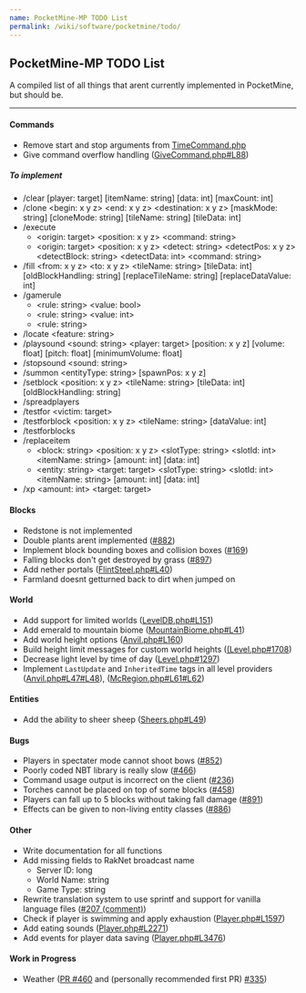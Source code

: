 ```yaml
---
name: PocketMine-MP TODO List
permalink: /wiki/software/pocketmine/todo/
---
```

## PocketMine-MP TODO List
A compiled list of all things that arent currently implemented in PocketMine, but should be.  

---

#### Commands
 * Remove start and stop arguments from [TimeCommand.php](https://github.com/pmmp/PocketMine-MP/blob/api3/blocks/src/pocketmine/command/defaults/TimeCommand.php#L49#L74)
 * Give command overflow handling ([GiveCommand.php#L88](https://github.com/pmmp/PocketMine-MP/blob/api3/blocks/src/pocketmine/command/defaults/GiveCommand.php#L88))
 
##### To implement
 * /clear [player: target] [itemName: string] [data: int] [maxCount: int]
 * /clone \<begin: x y z> \<end: x y z> \<destination: x y z> [maskMode: string] [cloneMode: string] [tileName: string] [tileData: int]
 * /execute 
   * \<origin: target> \<position: x y z> \<command: string>
   * \<origin: target> \<position: x y z> \<detect: string> \<detectPos: x y z> \<detectBlock: string> \<detectData: int> \<command: string>
 * /fill \<from: x y z> \<to: x y z> \<tileName: string> [tileData: int] [oldBlockHandling: string] [replaceTileName: string] [replaceDataValue: int]
 * /gamerule 
   * \<rule: string> \<value: bool>
   * \<rule: string> \<value: int>
   * \<rule: string>
 * /locate \<feature: string>
 * /playsound \<sound: string> \<player: target> [position: x y z] [volume: float] [pitch: float] [minimumVolume: float]
 * /stopsound \<sound: string>
 * /summon \<entityType: string> [spawnPos: x y z]
 * /setblock \<position: x y z> \<tileName: string> [tileData: int] [oldBlockHandling: string]
 * /spreadplayers
 * /testfor \<victim: target>
 * /testforblock \<position: x y z> \<tileName: string> [dataValue: int]
 * /testforblocks
 * /replaceitem 
   * \<block: string> \<position: x y z> \<slotType: string> \<slotId: int> \<itemName: string> [amount: int] [data: int]
   * \<entity: string> \<target: target> \<slotType: string> \<slotId: int> \<itemName: string> [amount: int] [data: int]
 * /xp \<amount: int> \<target: target>
 
#### Blocks
 * Redstone is not implemented
 * Double plants arent implemented ([#882](https://github.com/pmmp/PocketMine-MP/issues/882))
 * Implement block bounding boxes and collision boxes ([#169](https://github.com/pmmp/PocketMine-MP/issues/169))
 * Falling blocks don't get destroyed by grass ([#897](https://github.com/pmmp/PocketMine-MP/issues/897))
 * Add nether portals ([FlintSteel.php#L40](https://github.com/pmmp/PocketMine-MP/blob/api3/blocks/src/pocketmine/item/FlintSteel.php#L40))
 * Farmland doesnt getturned back to dirt when jumped on
 
#### World
 * Add support for limited worlds ([LevelDB.php#L151](https://github.com/pmmp/PocketMine-MP/blob/api3/blocks/src/pocketmine/level/format/io/leveldb/LevelDB.php#L151))
 * Add emerald to mountain biome ([MountainBiome.php#L41](https://github.com/pmmp/PocketMine-MP/blob/api3/blocks/src/pocketmine/level/generator/normal/biome/MountainsBiome.php#L41))
 * Add world height options ([Anvil.php#L160](https://github.com/pmmp/PocketMine-MP/blob/api3/blocks/src/pocketmine/level/format/io/region/Anvil.php#L160))
 * Build height limit messages for custom world heights ([(Level.php#1708](https://github.com/pmmp/PocketMine-MP/blob/api3/blocks/src/pocketmine/level/Level.php#L1708))
 * Decrease light level by time of day ([Level.php#1297](https://github.com/pmmp/PocketMine-MP/blob/api3/blocks/src/pocketmine/level/Level.php#L1297))
 * Implement `LastUpdate` and `InheritedTime` tags in all level providers ([Anvil.php#L47#L48](https://github.com/pmmp/PocketMine-MP/blob/api3/blocks/src/pocketmine/level/format/io/region/Anvil.php#L47#L48)), ([McRegion.php#L61#L62](https://github.com/pmmp/PocketMine-MP/blob/api3/blocks/src/pocketmine/level/format/io/region/McRegion.php#L61#L62))
 
#### Entities
 * Add the ability to sheer sheep ([Sheers.php#L49](https://github.com/pmmp/PocketMine-MP/blob/api3/blocks/src/pocketmine/item/Shears.php#L49))
 
#### Bugs
 * Players in spectater mode cannot shoot bows ([#852](https://github.com/pmmp/PocketMine-MP/issues/852))
 * Poorly coded NBT library is really slow ([#466](https://github.com/pmmp/PocketMine-MP/issues/466))
 * Command usage output is incorrect on the client ([#236](https://github.com/pmmp/PocketMine-MP/issues/236))
 * Torches cannot be placed on top of some blocks ([#458](https://github.com/pmmp/PocketMine-MP/issues/458))
 * Players can fall up to 5 blocks without taking fall damage ([#891](https://github.com/pmmp/PocketMine-MP/issues/891))
 * Effects can be given to non-living entity classes ([#886](https://github.com/pmmp/PocketMine-MP/issues/886))
 
#### Other
 * Write documentation for all functions
 * Add missing fields to RakNet broadcast name 
   * Server ID: long
   * World Name: string
   * Game Type: string
 * Rewrite translation system to use sprintf and support for vanilla language files ([#207 (comment)](https://github.com/pmmp/PocketMine-MP/issues/207#issuecomment-280027871))
 * Check if player is swimming and apply exhaustion ([Player.php#L1597](https://github.com/pmmp/PocketMine-MP/blob/api3/blocks/src/pocketmine/Player.php#L1597))
 * Add eating sounds ([Player.php#L2271](https://github.com/pmmp/PocketMine-MP/blob/api3/blocks/src/pocketmine/Player.php#L2271))
 * Add events for player data saving ([Player.php#L3476](https://github.com/pmmp/PocketMine-MP/blob/api3/blocks/src/pocketmine/Player.php#L3476))
 
#### Work in Progress
 * Weather ([PR #460](https://github.com/pmmp/PocketMine-MP/pull/460) and (personally recommended first PR) [#335](https://github.com/pmmp/PocketMine-MP/pull/335))
 
